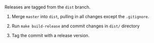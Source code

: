Releases are tagged from the `dist` branch.

1. Merge `master` into `dist`, pulling in all changes except the `.gitignore`.

2. Run `make build-release` and commit changes in `dist/` directory

3. Tag the commit with a release version.